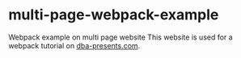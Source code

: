 # multi-page-webpack-example
Webpack example on multi page website
This website is used for a webpack tutorial on <a href="https://dba-presents.com/">dba-presents.com</a>.
